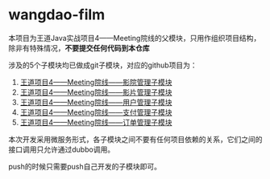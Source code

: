 # wangdao-film

本项目为王道Java实战项目4——Meeting院线的父模块，只用作组织项目结构，除非有特殊情况，**不要提交任何代码到本仓库**

涉及的5个子模块均已做成git子模块，对应的github项目为：
1. [王道项目4——Meeting院线——影院管理子模块](https://github.com/ThasGit/wangdao-film-cinema)
2. [王道项目4——Meeting院线——影片管理子模块](https://github.com/ThasGit/wangdao-film-film)
3. [王道项目4——Meeting院线——用户管理子模块](https://github.com/ThasGit/wangdao-film-user)
4. [王道项目4——Meeting院线——支付管理子模块](https://github.com/ThasGit/wangdao-film-pay)
5. [王道项目4——Meeting院线——订单管理子模块](https://github.com/ThasGit/wangdao-film-order)

本次开发采用微服务形式，各子模块之间不要有任何项目依赖的关系，它们之间的接口调用只允许通过dubbo调用。

push的时候只需要push自己开发的子模块即可。
